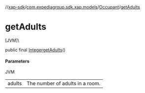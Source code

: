 //[xap-sdk](../../../index.md)/[com.expediagroup.sdk.xap.models](../index.md)/[Occupant](index.md)/[getAdults](get-adults.md)

# getAdults

[JVM]\

public final [Integer](https://docs.oracle.com/javase/8/docs/api/java/lang/Integer.html)[getAdults](get-adults.md)()

#### Parameters

JVM

| | |
|---|---|
| adults | The number of adults in a room. |
